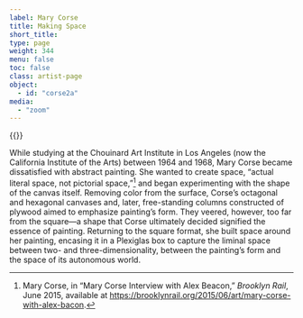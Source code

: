 ```yaml
---
label: Mary Corse
title: Making Space
short_title:
type: page
weight: 344
menu: false
toc: false
class: artist-page
object:
  - id: "corse2a"
media:
  - "zoom"
---
```

{{<q-figure id="corse2a">}}

While studying at the Chouinard Art Institute in Los Angeles (now the California Institute of the Arts) between 1964 and 1968, Mary Corse became dissatisfied with abstract painting. She wanted to create space, “actual literal space, not pictorial space,”[^1] and began experimenting with the shape of the canvas itself. Removing color from the surface, Corse’s octagonal and hexagonal canvases and, later, free-standing columns constructed of plywood aimed to emphasize painting’s form. They veered, however, too far from the square—a shape that Corse ultimately decided signified the essence of painting. Returning to the square format, she built space around her painting, encasing it in a Plexiglas box to capture the liminal space between two- and three-dimensionality, between the painting’s form and the space of its autonomous world.

[^1]: Mary Corse, in “Mary Corse Interview with Alex Beacon,” *Brooklyn Rail*, June 2015, available at https://brooklynrail.org/2015/06/art/mary-corse-with-alex-bacon.
